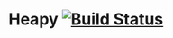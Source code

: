# Heapy [![Build Status](https://travis-ci.com/Heapy/heapy.io.svg?branch=master)](https://travis-ci.com/Heapy/heapy.io)


